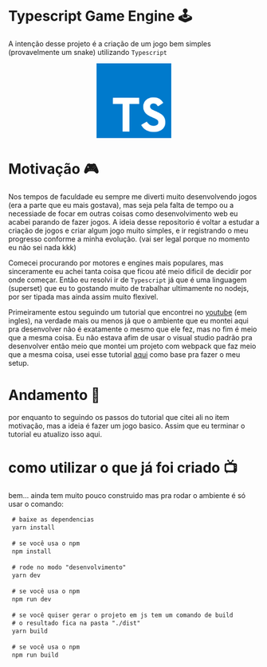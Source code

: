 # Typescript Game Engine 🕹️
A intenção desse projeto é a criação de um jogo bem simples
(provavelmente um snake) utilizando <code>Typescript</code>

<p align="center">
  <a href="https://github.com/Throyer" target="blank"><img src="../assets/typescipt.png" width="150" alt="Tecnologias" /></a>
</p>


# Motivação 🎮
Nos tempos de faculdade eu sempre me diverti muito desenvolvendo jogos (era a parte que eu mais gostava), mas seja pela falta de tempo
ou a necessiade de focar em outras coisas como desenvolvimento web eu acabei parando de fazer jogos. A ideia desse repositorio é voltar a estudar a criação de jogos e criar algum jogo muito simples, e
ir registrando o meu progresso conforme a minha evolução. (vai ser legal porque no momento eu não sei nada kkk)

Comecei procurando por motores e engines mais populares, mas sinceramente eu achei tanta coisa que ficou até
meio dificil de decidir por onde começar. Então eu resolvi ir de <code>Typescript</code> já que é uma linguagem (superset)
que eu to gostando muito de trabalhar ultimamente no nodejs, por ser tipada mas ainda assim muito flexivel.

Primeiramente estou seguindo um tutorial que encontrei no [youtube](https://www.youtube.com/watch?v=Hi3vyJQbULk&list=PLv8Ddw9K0JPiTHLMQw31Yh4qyTAcHRnJx) (em ingles), na verdade mais ou menos já que o ambiente que eu montei aqui pra desenvolver
não é exatamente o mesmo que ele fez, mas no fim é meio que a mesma coisa.
Eu não estava afim de usar o visual studio padrão pra desenvolver então meio que montei um projeto com webpack que faz meio que a mesma coisa, usei esse tutorial [aqui](https://blog.harveydelaney.com/creating-a-game-using-html5-canvas-typescript-and-webpack/) como base pra fazer o meu setup. 

# Andamento 👾
por enquanto to seguindo os passos do tutorial que citei ali no item motivação, mas a ideia é fazer um jogo basico. Assim que eu terminar o tutorial eu atualizo isso aqui.

# como utilizar o que já foi criado 📺
bem... ainda tem muito pouco construido mas pra rodar o ambiente é só usar o comando:
```shell
 # baixe as dependencias
 yarn install 

 # se você usa o npm
 npm install

 # rode no modo "desenvolvimento"
 yarn dev

 # se você usa o npm
 npm run dev

 # se você quiser gerar o projeto em js tem um comando de build
 # o resultado fica na pasta "./dist"
 yarn build

 # se você usa o npm
 npm run build
```